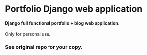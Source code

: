 # Portfolio Django web application
#### Django full functional portfolio + blog web application.

Only for personal use.

### See original repo for your copy.
